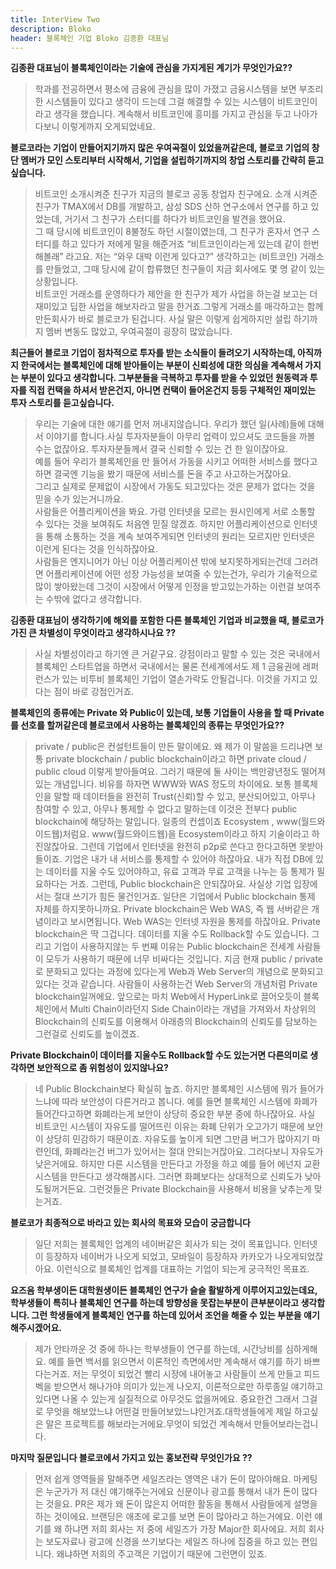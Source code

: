 ```yaml
---
title: InterView Two
description: Bloko
header: 블록체인 기업 Bloko 김종환 대표님
---
```


**김종환 대표님이 블록체인이라는 기술에 관심을 가지게된 계기가 무엇인가요??**
> 학과를 전공하면서 평소에 금융에 관심을 많이 가졌고 금융시스템을 보면 부조리한 시스템들이 있다고 생각이 드는데 그걸 해결할 수 있는 시스템이 비트코인이라고 생각을 했습니다. 계속해서 비트코인에 흥미를 가지고 관심을 두고 나아가다보니 이렇게까지 오게되었네요.

**블로코라는 기업이 만들어지기까지 많은 우여곡절이 있었을꺼같은데, 블로코 기업의 창단 멤버가 모인 스토리부터 시작해서, 기업을 설립하기까지의 창업 스토리를 간략히 듣고싶습니다.**
> 비트코인 소개시켜준 친구가 지금의 블로코 공동 창업자 친구에요. 소개 시켜준 친구가 TMAX에서 DB를 개발하고, 삼성 SDS 산하 연구소에서 연구를 하고 있었는데, 거기서 그 친구가 스터디를 하다가 비트코인을 발견을 했어요.<br/>그 때 당시에 비트코인이 8불정도 하던 시절이였는데, 그 친구가 혼자서 연구 스터디를 하고 있다가 저에게 말을 해준거죠 “비트코인이라는게 있는데 같이 한번해볼래” 라고요. 저는 “와우 대박 이런게 있다고?” 생각하고는 (비트코인) 거래소를 만들었고, 그때 당시에 같이 합류했던 친구들이 지금 회사에도 몇 명 같이 있는 상황입니다.<br/>비트코인 거래소를 운영하다가 제안을 한 친구가 제가 사업을 하는걸 보고는 더 재미있고 딥한 사업을 해보자라고 말을 한거죠.그렇게 거래소를 매각하고는 함께 만든회사가 바로 블로코가 된겁니다. 사실 말은 이렇게 쉽게하지만 설립 하기까지 멤버 변동도 많았고, 우여곡절이 굉장히 많았습니다.

**최근들어 블로코 기업이 점차적으로 투자를 받는 소식들이 들려오기 시작하는데, 아직까지 한국에서는 블록체인에 대해 받아들이는 부분이 신뢰성에 대한 의심을 계속해서 가지는 부분이 있다고 생각합니다. 그부분들을 극복하고 투자를 받을 수 있었던 원동력과 투자를 직접 컨택을 하셔서 받은건지, 아니면 컨택이 들어온건지 등등 구체적인 재미있는 투자 스토리를 듣고싶습니다.**
> 우리는 기술에 대한 얘기를 먼저 꺼내지않습니다. 우리가 했던 일(사례)들에 대해서 이야기를 합니다.사실 투자자분들이 아무리 업력이 있으셔도 코드들을 까볼 수는 없잖아요. 투자자분들께서 결국 신뢰할 수 있는 건 한 일이잖아요.<br/> 예를 들어 우리가 블록체인을 만 들어서 가동을 시키고 어떠한 서비스를 했다고하면 결국엔 기능을 봤기 때문에 서비스를 돈을 주고 사고하는거잖아요.<br/>그리고 실제로 문제없이 시장에서 가동도 되고있다는 것은 문제가 없다는 것을 믿을 수가 있는거니까요. <br/>사람들은 어플리케이션을 봐요. 가령 인터넷을 모르는 원시인에게 서로 소통할 수 있다는 것을 보여줘도 처음엔 믿질 않겠죠. 하지만 어플리케이션으로 인터넷을 통해 소통하는 것을 계속 보여주게되면 인터넷의 원리는 모르지만 인터넷은 이런게 된다는 것을 인식하잖아요. <br/>사람들은 엔지니어가 아닌 이상 어플리케이션 밖에 보지못하게되는건데 그러려면 어플리케이션에 어떤 성장 가능성을 보여줄 수 있는건가, 우리가 기술적으로 많이 쌓아왔는데 그것이 시장에서 어떻게 인정을 받고있는가하는 이런걸 보여주는 수밖에 없다고 생각합니다. 

**김종환 대표님이 생각하기에 해외를 포함한 다른 블록체인 기업과 비교했을 때, 블로코가 가진 큰 차별성이 무엇이라고 생각하시나요 ??**
> 사실 차별성이라고 하기엔 큰 거같구요. 강점이라고 말할 수 있는 것은 국내에서 블록체인 스타트업을 하면서 국내에서는 물론 전세계에서도 제 1 금융권에 레퍼런스가 있는 비투비 블록체인 기업이 열손가락도 안될겁니다. 이것을 가지고 있다는 점이 바로 강점인거죠.

**블록체인의 종류에는 Private 와 Public이 있는데, 보통 기업들이 사용을 할 때 Private를 선호를 할꺼같은데 블로코에서 사용하는 블록체인의 종류는 무엇인가요??**
> private / public은 컨설턴트들이 만든 말이에요. 왜 제가 이 말씀을 드리냐면 보통 private blockchain / public blockchain이라고 하면 private cloud / public cloud 이렇게 받아들여요. 그러기 때문에 둘 사이는 백만광년정도 떨어져 있는 개념입니다. 비유를 하자면 WWW와 WAS 정도의 차이에요. 보통 블록체인을 말할 때 데이터들을 완전히 Trust(신뢰)할 수 있고, 분산되어있고, 아무나 참여할 수 있고, 아무나 통제할 수 없다고 말하는데 이것은 전부다 public blockchain에 해당하는 말입니다. 일종의 컨셉이죠 Ecosystem , www(월드와이드웹)처럼요. www(월드와이드웹)을 Ecosystem이라고 하지 기술이라고 하진않잖아요. 그런데 기업에서 인터넷을 완전히 p2p로 쓴다고 한다고하면 못받아들이죠. 기업은 내가 내 서비스를 통제할 수 있어야 하잖아요. 내가 직접 DB에 있는 데이터를 지울 수도 있어야하고, 유료 고객과 무료 고객을 나누는 등 통제가 필요하다는 거죠. 그런데, Public blockchain은 안되잖아요. 사실상 기업 입장에서는 절대 쓰기가 힘든 물건인거죠. 일단은 기업에서 Public blockchain 통제 자체를 하지못하니까요. Private blockchain은 Web WAS, 즉 웹 서버같은 개념이라고 보시면됩니다. Web WAS는 인터넷 자원을 통제를 하잖아요. Private blockchain은 딱 그겁니다. 데이터를 지울 수도 Rollback할 수도 있습니다. 그리고 기업이 사용하지않는 두 번째 이유는 Public blockchain은 전세계 사람들이 모두가 사용하기 때문에 너무 비싸다는 것입니다. 지금 현재 public / private로 분화되고 있다는 과정에 있다는게 Web과 Web Server의 개념으로 분화되고 있다는 것과 같습니다. 사람들이 사용하는건 Web Server의 개념처럼 Private blockchain일꺼에요. 앞으로는 마치 Web에서 HyperLink로 끌어오듯이 블록체인에서 Multi Chain이라던지 Side Chain이라는 개념을 가져와서 차상위의 Blockchain의 신뢰도를 이용해서 아래층의 Blockchain의 신뢰도를 담보하는 그런걸로 신뢰도를 높이겠죠.

**Private Blockchain이 데이터를 지울수도 Rollback할 수도 있는거면 다른의미로 생각하면 보안적으로 좀 위험성이 있지않나요?**
> 네 Public Blockchain보다 확실히 높죠. 하지만 블록체인 시스템에 뭐가 들어가느냐에 따라 보안성이 다른거라고 봅니다. 예를 들면 블록체인 시스템에 화폐가 들어간다고하면 화폐라는게 보안이 상당히 중요한 부분 중에 하나잖아요. 사실 비트코인 시스템이 자유도를 떨어뜨린 이유는 화폐 단위가 오고가기 때문에 보안이 상당히 민감하기 때문이죠. 자유도를 높이게 되면 그만큼 버그가 많아지기 마련인데, 화폐라는건 버그가 있어서는 절대 안되는거잖아요. 그러다보니 자유도가 낮은거에요. 하지만 다른 시스템을 만든다고 가정을 하고 예를 들어 에넌지 교환 시스템을 만든다고 생각해봅시다. 그러면 화폐보다는 상대적으로 신뢰도가 낮아도될꺼거든요. 그런것들은 Private Blockchain을 사용해서 비용을 낮추는게 맞는거죠.

**블로코가 최종적으로 바라고 있는 회사의 목표와 모습이 궁금합니다**
> 일단 저희는 블록체인 업계의 네이버같은 회사가 되는 것이 목표입니다. 인터넷이 등장하자 네이버가 나오게 되었고, 모바일이 등장하자 카카오가 나오게되었잖아요. 이런식으로 블록체인 업계를 대표하는 기업이 되는게 궁극적인 목표죠.

**요즈음 학부생이든 대학원생이든 블록체인 연구가 슬슬 활발하게 이루어지고있는데요, 학부생들이 특히나 블록체인 연구를 하는데 방향성을 못잡는부분이 큰부분이라고 생각합니다. 그런 학생들에게 블록체인 연구를 하는데 있어서 조언을 해줄 수 있는 부분을 얘기해주시겠어요.**
> 제가 안타까운 것 중에 하나는 학부생들이 연구를 하는데, 시간낭비를 심하게해요. 예를 들면 백서를 읽으면서 이론적인 측면에서만 계속해서 얘기를 하기 바쁘다는거죠. 저는 무엇이 되었건 빨리 시장에 내어놓고 사람들이 쓰게 만들고 피드벡을 받으면서 해나가야 의미가 있는게 나오지, 이론적으로만 하루종일 얘기하고 있다면 나올 수 있는게 실질적으로 아무것도 없을꺼에요. 중요한건 그래서 그걸로 무엇을 해보았느냐 어떤걸 만들어보았느냐인거죠.대학생들에게 제일 하고싶은 말은 프로젝트를 해보라는거에요.무엇이 되었건 계속해서 만들어보라는겁니다.

**마지막 질문입니다 블로코에서 가지고 있는 홍보전략 무엇인가요 ??**
> 먼저 쉽게 영역들을 말해주면 세일즈라는 영역은 내가 돈이 많아야해요. 마케팅은 누군가가 저 대신 얘기해주는거에요 신문이나 광고를 통해서 내가 돈이 많다는 것을요. PR은 제가 왜 돈이 많은지 어떠한 활동을 통해서 사람들에게 설명을 하는 것이에요. 브랜딩은 애초에 로고를 보면 돈이 많아라고 하는거에요. 이런 얘기를 왜 하냐면 저희 회사는 저 중에 세일즈가 가장 Major한 회사에요. 저희 회사는 보도자료나 광고에 신경을 쓰기보다는 세일즈 하나에 집중을 하고 있는 편입니다. 왜냐하면 저희의 주고객은 기업이기 때문에 그런면이 있죠.
